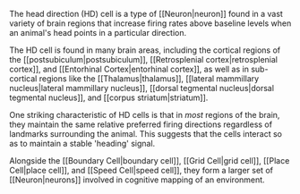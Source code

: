 The head direction (HD) cell is a type of [[Neuron|neuron]] found in a vast variety of brain regions that increase firing rates above baseline levels when an animal's head points in a particular direction.

The HD cell is found in many brain areas, including the cortical regions of the [[postsubiculum|postsubiculum]], [[Retrosplenial cortex|retrosplenial cortex]], and [[Entorhinal Cortex|entorhinal cortex]], as well as in sub-cortical regions like the [[Thalamus|thalamus]], [[lateral mammillary nucleus|lateral mammillary nucleus]], [[dorsal tegmental nucleus|dorsal tegmental nucleus]], and [[corpus striatum|striatum]].

One striking characteristic of HD cells is that in *most* regions of the brain, they maintain the same relative preferred firing directions regardless of landmarks surrounding the animal. This suggests that the cells interact so as to maintain a stable 'heading' signal.

Alongside the [[Boundary Cell|boundary cell]], [[Grid Cell|grid cell]], [[Place Cell|place cell]], and [[Speed Cell|speed cell]], they form a larger set of [[Neuron|neurons]] involved in cognitive mapping of an environment.